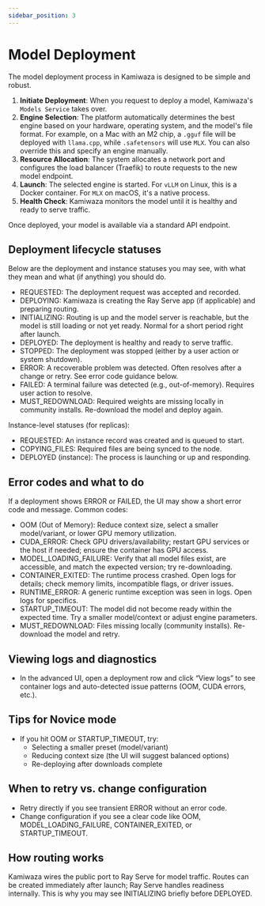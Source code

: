 ```yaml
---
sidebar_position: 3
---
```


# Model Deployment

The model deployment process in Kamiwaza is designed to be simple and robust.

1.  **Initiate Deployment**: When you request to deploy a model, Kamiwaza's `Models Service` takes over.
2.  **Engine Selection**: The platform automatically determines the best engine based on your hardware, operating system, and the model's file format. For example, on a Mac with an M2 chip, a `.gguf` file will be deployed with `llama.cpp`, while `.safetensors` will use `MLX`. You can also override this and specify an engine manually.
3.  **Resource Allocation**: The system allocates a network port and configures the load balancer (Traefik) to route requests to the new model endpoint.
4.  **Launch**: The selected engine is started. For `vLLM` on Linux, this is a Docker container. For `MLX` on macOS, it's a native process.
5.  **Health Check**: Kamiwaza monitors the model until it is healthy and ready to serve traffic.

Once deployed, your model is available via a standard API endpoint.

## Deployment lifecycle statuses

Below are the deployment and instance statuses you may see, with what they mean and what (if anything) you should do.

- REQUESTED: The deployment request was accepted and recorded.
- DEPLOYING: Kamiwaza is creating the Ray Serve app (if applicable) and preparing routing.
- INITIALIZING: Routing is up and the model server is reachable, but the model is still loading or not yet ready. Normal for a short period right after launch.
- DEPLOYED: The deployment is healthy and ready to serve traffic.
- STOPPED: The deployment was stopped (either by a user action or system shutdown).
- ERROR: A recoverable problem was detected. Often resolves after a change or retry. See error code guidance below.
- FAILED: A terminal failure was detected (e.g., out-of-memory). Requires user action to resolve.
- MUST_REDOWNLOAD: Required weights are missing locally in community installs. Re-download the model and deploy again.

Instance-level statuses (for replicas):

- REQUESTED: An instance record was created and is queued to start.
- COPYING_FILES: Required files are being synced to the node.
- DEPLOYED (instance): The process is launching or up and responding.

## Error codes and what to do

If a deployment shows ERROR or FAILED, the UI may show a short error code and message. Common codes:

- OOM (Out of Memory): Reduce context size, select a smaller model/variant, or lower GPU memory utilization.
- CUDA_ERROR: Check GPU drivers/availability; restart GPU services or the host if needed; ensure the container has GPU access.
- MODEL_LOADING_FAILURE: Verify that all model files exist, are accessible, and match the expected version; try re-downloading.
- CONTAINER_EXITED: The runtime process crashed. Open logs for details; check memory limits, incompatible flags, or driver issues.
- RUNTIME_ERROR: A generic runtime exception was seen in logs. Open logs for specifics.
- STARTUP_TIMEOUT: The model did not become ready within the expected time. Try a smaller model/context or adjust engine parameters.
- MUST_REDOWNLOAD: Files missing locally (community installs). Re-download the model and retry.

## Viewing logs and diagnostics

- In the advanced UI, open a deployment row and click “View logs” to see container logs and auto-detected issue patterns (OOM, CUDA errors, etc.).

## Tips for Novice mode

- If you hit OOM or STARTUP_TIMEOUT, try:
  - Selecting a smaller preset (model/variant)
  - Reducing context size (the UI will suggest balanced options)
  - Re-deploying after downloads complete

## When to retry vs. change configuration

- Retry directly if you see transient ERROR without an error code.
- Change configuration if you see a clear code like OOM, MODEL_LOADING_FAILURE, CONTAINER_EXITED, or STARTUP_TIMEOUT.

## How routing works

Kamiwaza wires the public port to Ray Serve for model traffic. Routes can be created immediately after launch; Ray Serve handles readiness internally. This is why you may see INITIALIZING briefly before DEPLOYED.